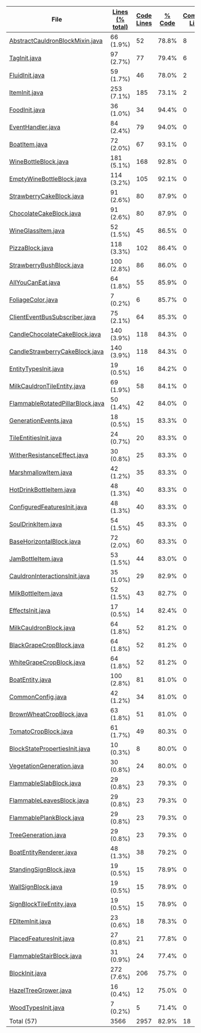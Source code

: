 
|File|[Lines (% total)](https://github.com/ItamarDenkberg/All-You-Can-Eat/tree/1.18.2/Statistics/LinesDescending.md/)|[Code Lines](https://github.com/ItamarDenkberg/All-You-Can-Eat/tree/1.18.2/Statistics/CodeDescending.md/)|[% Code](https://github.com/ItamarDenkberg/All-You-Can-Eat/tree/1.18.2/Statistics/ProportionCodeDescending.md/)|[Comment Lines](https://github.com/ItamarDenkberg/All-You-Can-Eat/tree/1.18.2/Statistics/CommentsDescending.md/)|[% Comment](https://github.com/ItamarDenkberg/All-You-Can-Eat/tree/1.18.2/Statistics/ProportionCommentsAscending.md/)|[Blank Lines](https://github.com/ItamarDenkberg/All-You-Can-Eat/tree/1.18.2/Statistics/BlanksDescending.md/)|[% Blank](https://github.com/ItamarDenkberg/All-You-Can-Eat/tree/1.18.2/Statistics/ProportionBlanksDescending.md/)|
| --- | --- | --- | --- | --- | --- | --- | --- |
|[AbstractCauldronBlockMixin.java](https://github.com/ItamarDenkberg/All-You-Can-Eat/tree/1.18.2/./src/main/java/io/github/itamardenkberg/allyoucaneat/mixins/AbstractCauldronBlockMixin.java)|66 (1.9%)|52|78.8%|8|12.1%|6|9.1%|
|[TagInit.java](https://github.com/ItamarDenkberg/All-You-Can-Eat/tree/1.18.2/./src/main/java/io/github/itamardenkberg/allyoucaneat/core/init/TagInit.java)|97 (2.7%)|77|79.4%|6|6.2%|14|14.4%|
|[FluidInit.java](https://github.com/ItamarDenkberg/All-You-Can-Eat/tree/1.18.2/./src/main/java/io/github/itamardenkberg/allyoucaneat/core/init/FluidInit.java)|59 (1.7%)|46|78.0%|2|3.4%|11|18.6%|
|[ItemInit.java](https://github.com/ItamarDenkberg/All-You-Can-Eat/tree/1.18.2/./src/main/java/io/github/itamardenkberg/allyoucaneat/core/init/ItemInit.java)|253 (7.1%)|185|73.1%|2|0.8%|66|26.1%|
|[FoodInit.java](https://github.com/ItamarDenkberg/All-You-Can-Eat/tree/1.18.2/./src/main/java/io/github/itamardenkberg/allyoucaneat/core/init/FoodInit.java)|36 (1.0%)|34|94.4%|0|0.0%|2|5.6%|
|[EventHandler.java](https://github.com/ItamarDenkberg/All-You-Can-Eat/tree/1.18.2/./src/main/java/io/github/itamardenkberg/allyoucaneat/common/events/EventHandler.java)|84 (2.4%)|79|94.0%|0|0.0%|5|6.0%|
|[BoatItem.java](https://github.com/ItamarDenkberg/All-You-Can-Eat/tree/1.18.2/./src/main/java/io/github/itamardenkberg/allyoucaneat/common/items/BoatItem.java)|72 (2.0%)|67|93.1%|0|0.0%|5|6.9%|
|[WineBottleBlock.java](https://github.com/ItamarDenkberg/All-You-Can-Eat/tree/1.18.2/./src/main/java/io/github/itamardenkberg/allyoucaneat/common/blocks/WineBottleBlock.java)|181 (5.1%)|168|92.8%|0|0.0%|13|7.2%|
|[EmptyWineBottleBlock.java](https://github.com/ItamarDenkberg/All-You-Can-Eat/tree/1.18.2/./src/main/java/io/github/itamardenkberg/allyoucaneat/common/blocks/EmptyWineBottleBlock.java)|114 (3.2%)|105|92.1%|0|0.0%|9|7.9%|
|[StrawberryCakeBlock.java](https://github.com/ItamarDenkberg/All-You-Can-Eat/tree/1.18.2/./src/main/java/io/github/itamardenkberg/allyoucaneat/common/blocks/StrawberryCakeBlock.java)|91 (2.6%)|80|87.9%|0|0.0%|11|12.1%|
|[ChocolateCakeBlock.java](https://github.com/ItamarDenkberg/All-You-Can-Eat/tree/1.18.2/./src/main/java/io/github/itamardenkberg/allyoucaneat/common/blocks/ChocolateCakeBlock.java)|91 (2.6%)|80|87.9%|0|0.0%|11|12.1%|
|[WineGlassItem.java](https://github.com/ItamarDenkberg/All-You-Can-Eat/tree/1.18.2/./src/main/java/io/github/itamardenkberg/allyoucaneat/common/items/WineGlassItem.java)|52 (1.5%)|45|86.5%|0|0.0%|7|13.5%|
|[PizzaBlock.java](https://github.com/ItamarDenkberg/All-You-Can-Eat/tree/1.18.2/./src/main/java/io/github/itamardenkberg/allyoucaneat/common/blocks/PizzaBlock.java)|118 (3.3%)|102|86.4%|0|0.0%|16|13.6%|
|[StrawberryBushBlock.java](https://github.com/ItamarDenkberg/All-You-Can-Eat/tree/1.18.2/./src/main/java/io/github/itamardenkberg/allyoucaneat/common/blocks/StrawberryBushBlock.java)|100 (2.8%)|86|86.0%|0|0.0%|14|14.0%|
|[AllYouCanEat.java](https://github.com/ItamarDenkberg/All-You-Can-Eat/tree/1.18.2/./src/main/java/io/github/itamardenkberg/allyoucaneat/AllYouCanEat.java)|64 (1.8%)|55|85.9%|0|0.0%|9|14.1%|
|[FoliageColor.java](https://github.com/ItamarDenkberg/All-You-Can-Eat/tree/1.18.2/./src/main/java/io/github/itamardenkberg/allyoucaneat/world/FoliageColor.java)|7 (0.2%)|6|85.7%|0|0.0%|1|14.3%|
|[ClientEventBusSubscriber.java](https://github.com/ItamarDenkberg/All-You-Can-Eat/tree/1.18.2/./src/main/java/io/github/itamardenkberg/allyoucaneat/core/util/ClientEventBusSubscriber.java)|75 (2.1%)|64|85.3%|0|0.0%|11|14.7%|
|[CandleChocolateCakeBlock.java](https://github.com/ItamarDenkberg/All-You-Can-Eat/tree/1.18.2/./src/main/java/io/github/itamardenkberg/allyoucaneat/common/blocks/CandleChocolateCakeBlock.java)|140 (3.9%)|118|84.3%|0|0.0%|22|15.7%|
|[CandleStrawberryCakeBlock.java](https://github.com/ItamarDenkberg/All-You-Can-Eat/tree/1.18.2/./src/main/java/io/github/itamardenkberg/allyoucaneat/common/blocks/CandleStrawberryCakeBlock.java)|140 (3.9%)|118|84.3%|0|0.0%|22|15.7%|
|[EntityTypesInit.java](https://github.com/ItamarDenkberg/All-You-Can-Eat/tree/1.18.2/./src/main/java/io/github/itamardenkberg/allyoucaneat/core/init/EntityTypesInit.java)|19 (0.5%)|16|84.2%|0|0.0%|3|15.8%|
|[MilkCauldronTileEntity.java](https://github.com/ItamarDenkberg/All-You-Can-Eat/tree/1.18.2/./src/main/java/io/github/itamardenkberg/allyoucaneat/common/tileentities/MilkCauldronTileEntity.java)|69 (1.9%)|58|84.1%|0|0.0%|11|15.9%|
|[FlammableRotatedPillarBlock.java](https://github.com/ItamarDenkberg/All-You-Can-Eat/tree/1.18.2/./src/main/java/io/github/itamardenkberg/allyoucaneat/common/blocks/FlammableRotatedPillarBlock.java)|50 (1.4%)|42|84.0%|0|0.0%|8|16.0%|
|[GenerationEvents.java](https://github.com/ItamarDenkberg/All-You-Can-Eat/tree/1.18.2/./src/main/java/io/github/itamardenkberg/allyoucaneat/world/GenerationEvents.java)|18 (0.5%)|15|83.3%|0|0.0%|3|16.7%|
|[TileEntitiesInit.java](https://github.com/ItamarDenkberg/All-You-Can-Eat/tree/1.18.2/./src/main/java/io/github/itamardenkberg/allyoucaneat/core/init/TileEntitiesInit.java)|24 (0.7%)|20|83.3%|0|0.0%|4|16.7%|
|[WitherResistanceEffect.java](https://github.com/ItamarDenkberg/All-You-Can-Eat/tree/1.18.2/./src/main/java/io/github/itamardenkberg/allyoucaneat/common/effects/WitherResistanceEffect.java)|30 (0.8%)|25|83.3%|0|0.0%|5|16.7%|
|[MarshmallowItem.java](https://github.com/ItamarDenkberg/All-You-Can-Eat/tree/1.18.2/./src/main/java/io/github/itamardenkberg/allyoucaneat/common/items/MarshmallowItem.java)|42 (1.2%)|35|83.3%|0|0.0%|7|16.7%|
|[HotDrinkBottleItem.java](https://github.com/ItamarDenkberg/All-You-Can-Eat/tree/1.18.2/./src/main/java/io/github/itamardenkberg/allyoucaneat/common/items/HotDrinkBottleItem.java)|48 (1.3%)|40|83.3%|0|0.0%|8|16.7%|
|[ConfiguredFeaturesInit.java](https://github.com/ItamarDenkberg/All-You-Can-Eat/tree/1.18.2/./src/main/java/io/github/itamardenkberg/allyoucaneat/world/features/ConfiguredFeaturesInit.java)|48 (1.3%)|40|83.3%|0|0.0%|8|16.7%|
|[SoulDrinkItem.java](https://github.com/ItamarDenkberg/All-You-Can-Eat/tree/1.18.2/./src/main/java/io/github/itamardenkberg/allyoucaneat/common/items/SoulDrinkItem.java)|54 (1.5%)|45|83.3%|0|0.0%|9|16.7%|
|[BaseHorizontalBlock.java](https://github.com/ItamarDenkberg/All-You-Can-Eat/tree/1.18.2/./src/main/java/io/github/itamardenkberg/allyoucaneat/common/blocks/BaseHorizontalBlock.java)|72 (2.0%)|60|83.3%|0|0.0%|12|16.7%|
|[JamBottleItem.java](https://github.com/ItamarDenkberg/All-You-Can-Eat/tree/1.18.2/./src/main/java/io/github/itamardenkberg/allyoucaneat/common/items/JamBottleItem.java)|53 (1.5%)|44|83.0%|0|0.0%|9|17.0%|
|[CauldronInteractionsInit.java](https://github.com/ItamarDenkberg/All-You-Can-Eat/tree/1.18.2/./src/main/java/io/github/itamardenkberg/allyoucaneat/core/init/CauldronInteractionsInit.java)|35 (1.0%)|29|82.9%|0|0.0%|6|17.1%|
|[MilkBottleItem.java](https://github.com/ItamarDenkberg/All-You-Can-Eat/tree/1.18.2/./src/main/java/io/github/itamardenkberg/allyoucaneat/common/items/MilkBottleItem.java)|52 (1.5%)|43|82.7%|0|0.0%|9|17.3%|
|[EffectsInit.java](https://github.com/ItamarDenkberg/All-You-Can-Eat/tree/1.18.2/./src/main/java/io/github/itamardenkberg/allyoucaneat/core/init/EffectsInit.java)|17 (0.5%)|14|82.4%|0|0.0%|3|17.6%|
|[MilkCauldronBlock.java](https://github.com/ItamarDenkberg/All-You-Can-Eat/tree/1.18.2/./src/main/java/io/github/itamardenkberg/allyoucaneat/common/blocks/MilkCauldronBlock.java)|64 (1.8%)|52|81.2%|0|0.0%|12|18.8%|
|[BlackGrapeCropBlock.java](https://github.com/ItamarDenkberg/All-You-Can-Eat/tree/1.18.2/./src/main/java/io/github/itamardenkberg/allyoucaneat/common/blocks/BlackGrapeCropBlock.java)|64 (1.8%)|52|81.2%|0|0.0%|12|18.8%|
|[WhiteGrapeCropBlock.java](https://github.com/ItamarDenkberg/All-You-Can-Eat/tree/1.18.2/./src/main/java/io/github/itamardenkberg/allyoucaneat/common/blocks/WhiteGrapeCropBlock.java)|64 (1.8%)|52|81.2%|0|0.0%|12|18.8%|
|[BoatEntity.java](https://github.com/ItamarDenkberg/All-You-Can-Eat/tree/1.18.2/./src/main/java/io/github/itamardenkberg/allyoucaneat/common/entities/vehicle/BoatEntity.java)|100 (2.8%)|81|81.0%|0|0.0%|19|19.0%|
|[CommonConfig.java](https://github.com/ItamarDenkberg/All-You-Can-Eat/tree/1.18.2/./src/main/java/io/github/itamardenkberg/allyoucaneat/core/config/CommonConfig.java)|42 (1.2%)|34|81.0%|0|0.0%|8|19.0%|
|[BrownWheatCropBlock.java](https://github.com/ItamarDenkberg/All-You-Can-Eat/tree/1.18.2/./src/main/java/io/github/itamardenkberg/allyoucaneat/common/blocks/BrownWheatCropBlock.java)|63 (1.8%)|51|81.0%|0|0.0%|12|19.0%|
|[TomatoCropBlock.java](https://github.com/ItamarDenkberg/All-You-Can-Eat/tree/1.18.2/./src/main/java/io/github/itamardenkberg/allyoucaneat/common/blocks/TomatoCropBlock.java)|61 (1.7%)|49|80.3%|0|0.0%|12|19.7%|
|[BlockStatePropertiesInit.java](https://github.com/ItamarDenkberg/All-You-Can-Eat/tree/1.18.2/./src/main/java/io/github/itamardenkberg/allyoucaneat/core/init/BlockStatePropertiesInit.java)|10 (0.3%)|8|80.0%|0|0.0%|2|20.0%|
|[VegetationGeneration.java](https://github.com/ItamarDenkberg/All-You-Can-Eat/tree/1.18.2/./src/main/java/io/github/itamardenkberg/allyoucaneat/world/gen/VegetationGeneration.java)|30 (0.8%)|24|80.0%|0|0.0%|6|20.0%|
|[FlammableSlabBlock.java](https://github.com/ItamarDenkberg/All-You-Can-Eat/tree/1.18.2/./src/main/java/io/github/itamardenkberg/allyoucaneat/common/blocks/FlammableSlabBlock.java)|29 (0.8%)|23|79.3%|0|0.0%|6|20.7%|
|[FlammableLeavesBlock.java](https://github.com/ItamarDenkberg/All-You-Can-Eat/tree/1.18.2/./src/main/java/io/github/itamardenkberg/allyoucaneat/common/blocks/FlammableLeavesBlock.java)|29 (0.8%)|23|79.3%|0|0.0%|6|20.7%|
|[FlammablePlankBlock.java](https://github.com/ItamarDenkberg/All-You-Can-Eat/tree/1.18.2/./src/main/java/io/github/itamardenkberg/allyoucaneat/common/blocks/FlammablePlankBlock.java)|29 (0.8%)|23|79.3%|0|0.0%|6|20.7%|
|[TreeGeneration.java](https://github.com/ItamarDenkberg/All-You-Can-Eat/tree/1.18.2/./src/main/java/io/github/itamardenkberg/allyoucaneat/world/gen/TreeGeneration.java)|29 (0.8%)|23|79.3%|0|0.0%|6|20.7%|
|[BoatEntityRenderer.java](https://github.com/ItamarDenkberg/All-You-Can-Eat/tree/1.18.2/./src/main/java/io/github/itamardenkberg/allyoucaneat/client/render/entity/BoatEntityRenderer.java)|48 (1.3%)|38|79.2%|0|0.0%|10|20.8%|
|[StandingSignBlock.java](https://github.com/ItamarDenkberg/All-You-Can-Eat/tree/1.18.2/./src/main/java/io/github/itamardenkberg/allyoucaneat/common/blocks/StandingSignBlock.java)|19 (0.5%)|15|78.9%|0|0.0%|4|21.1%|
|[WallSignBlock.java](https://github.com/ItamarDenkberg/All-You-Can-Eat/tree/1.18.2/./src/main/java/io/github/itamardenkberg/allyoucaneat/common/blocks/WallSignBlock.java)|19 (0.5%)|15|78.9%|0|0.0%|4|21.1%|
|[SignBlockTileEntity.java](https://github.com/ItamarDenkberg/All-You-Can-Eat/tree/1.18.2/./src/main/java/io/github/itamardenkberg/allyoucaneat/common/tileentities/SignBlockTileEntity.java)|19 (0.5%)|15|78.9%|0|0.0%|4|21.1%|
|[FDItemInit.java](https://github.com/ItamarDenkberg/All-You-Can-Eat/tree/1.18.2/./src/main/java/io/github/itamardenkberg/allyoucaneat/core/integrations/farmersdelight/init/FDItemInit.java)|23 (0.6%)|18|78.3%|0|0.0%|5|21.7%|
|[PlacedFeaturesInit.java](https://github.com/ItamarDenkberg/All-You-Can-Eat/tree/1.18.2/./src/main/java/io/github/itamardenkberg/allyoucaneat/world/features/PlacedFeaturesInit.java)|27 (0.8%)|21|77.8%|0|0.0%|6|22.2%|
|[FlammableStairBlock.java](https://github.com/ItamarDenkberg/All-You-Can-Eat/tree/1.18.2/./src/main/java/io/github/itamardenkberg/allyoucaneat/common/blocks/FlammableStairBlock.java)|31 (0.9%)|24|77.4%|0|0.0%|7|22.6%|
|[BlockInit.java](https://github.com/ItamarDenkberg/All-You-Can-Eat/tree/1.18.2/./src/main/java/io/github/itamardenkberg/allyoucaneat/core/init/BlockInit.java)|272 (7.6%)|206|75.7%|0|0.0%|66|24.3%|
|[HazelTreeGrower.java](https://github.com/ItamarDenkberg/All-You-Can-Eat/tree/1.18.2/./src/main/java/io/github/itamardenkberg/allyoucaneat/world/features/tree/HazelTreeGrower.java)|16 (0.4%)|12|75.0%|0|0.0%|4|25.0%|
|[WoodTypesInit.java](https://github.com/ItamarDenkberg/All-You-Can-Eat/tree/1.18.2/./src/main/java/io/github/itamardenkberg/allyoucaneat/core/init/WoodTypesInit.java)|7 (0.2%)|5|71.4%|0|0.0%|2|28.6%|
|Total (57)|3566|2957|82.9%|18| 0.5%|591|16.6%|